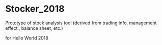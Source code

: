 # Stocker_2018
Prototype of stock analysis tool (derived from trading info, management effect., balance sheet, etc.)

for Hello World 2018
